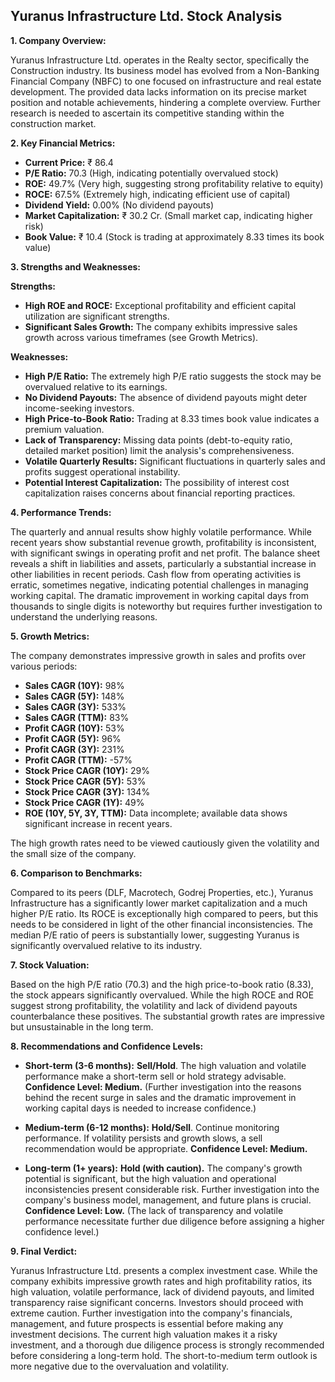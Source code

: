 ## Yuranus Infrastructure Ltd. Stock Analysis

**1. Company Overview:**

Yuranus Infrastructure Ltd. operates in the Realty sector, specifically the Construction industry.  Its business model has evolved from a Non-Banking Financial Company (NBFC) to one focused on infrastructure and real estate development.  The provided data lacks information on its precise market position and notable achievements, hindering a complete overview.  Further research is needed to ascertain its competitive standing within the construction market.

**2. Key Financial Metrics:**

* **Current Price:** ₹ 86.4
* **P/E Ratio:** 70.3 (High, indicating potentially overvalued stock)
* **ROE:** 49.7% (Very high, suggesting strong profitability relative to equity)
* **ROCE:** 67.5% (Extremely high, indicating efficient use of capital)
* **Dividend Yield:** 0.00% (No dividend payouts)
* **Market Capitalization:** ₹ 30.2 Cr. (Small market cap, indicating higher risk)
* **Book Value:** ₹ 10.4 (Stock is trading at approximately 8.33 times its book value)


**3. Strengths and Weaknesses:**

**Strengths:**

* **High ROE and ROCE:**  Exceptional profitability and efficient capital utilization are significant strengths.
* **Significant Sales Growth:**  The company exhibits impressive sales growth across various timeframes (see Growth Metrics).

**Weaknesses:**

* **High P/E Ratio:**  The extremely high P/E ratio suggests the stock may be overvalued relative to its earnings.
* **No Dividend Payouts:** The absence of dividend payouts might deter income-seeking investors.
* **High Price-to-Book Ratio:** Trading at 8.33 times book value indicates a premium valuation.
* **Lack of Transparency:**  Missing data points (debt-to-equity ratio, detailed market position) limit the analysis's comprehensiveness.
* **Volatile Quarterly Results:**  Significant fluctuations in quarterly sales and profits suggest operational instability.
* **Potential Interest Capitalization:** The possibility of interest cost capitalization raises concerns about financial reporting practices.


**4. Performance Trends:**

The quarterly and annual results show highly volatile performance. While recent years show substantial revenue growth, profitability is inconsistent, with significant swings in operating profit and net profit.  The balance sheet reveals a shift in liabilities and assets, particularly a substantial increase in other liabilities in recent periods. Cash flow from operating activities is erratic, sometimes negative, indicating potential challenges in managing working capital.  The dramatic improvement in working capital days from thousands to single digits is noteworthy but requires further investigation to understand the underlying reasons.

**5. Growth Metrics:**

The company demonstrates impressive growth in sales and profits over various periods:

* **Sales CAGR (10Y):** 98%
* **Sales CAGR (5Y):** 148%
* **Sales CAGR (3Y):** 533%
* **Sales CAGR (TTM):** 83%
* **Profit CAGR (10Y):** 53%
* **Profit CAGR (5Y):** 96%
* **Profit CAGR (3Y):** 231%
* **Profit CAGR (TTM):** -57%
* **Stock Price CAGR (10Y):** 29%
* **Stock Price CAGR (5Y):** 53%
* **Stock Price CAGR (3Y):** 134%
* **Stock Price CAGR (1Y):** 49%
* **ROE (10Y, 5Y, 3Y, TTM):** Data incomplete; available data shows significant increase in recent years.

The high growth rates need to be viewed cautiously given the volatility and the small size of the company.

**6. Comparison to Benchmarks:**

Compared to its peers (DLF, Macrotech, Godrej Properties, etc.), Yuranus Infrastructure has a significantly lower market capitalization and a much higher P/E ratio.  Its ROCE is exceptionally high compared to peers, but this needs to be considered in light of the other financial inconsistencies.  The median P/E ratio of peers is substantially lower, suggesting Yuranus is significantly overvalued relative to its industry.

**7. Stock Valuation:**

Based on the high P/E ratio (70.3) and the high price-to-book ratio (8.33), the stock appears significantly overvalued.  While the high ROCE and ROE suggest strong profitability, the volatility and lack of dividend payouts counterbalance these positives.  The substantial growth rates are impressive but unsustainable in the long term.

**8. Recommendations and Confidence Levels:**

* **Short-term (3-6 months):** **Sell/Hold**.  The high valuation and volatile performance make a short-term sell or hold strategy advisable.  **Confidence Level: Medium.**  (Further investigation into the reasons behind the recent surge in sales and the dramatic improvement in working capital days is needed to increase confidence.)

* **Medium-term (6-12 months):** **Hold/Sell**. Continue monitoring performance.  If volatility persists and growth slows, a sell recommendation would be appropriate. **Confidence Level: Medium.**

* **Long-term (1+ years):** **Hold (with caution).**  The company's growth potential is significant, but the high valuation and operational inconsistencies present considerable risk.  Further investigation into the company's business model, management, and future plans is crucial. **Confidence Level: Low.** (The lack of transparency and volatile performance necessitate further due diligence before assigning a higher confidence level.)


**9. Final Verdict:**

Yuranus Infrastructure Ltd. presents a complex investment case.  While the company exhibits impressive growth rates and high profitability ratios, its high valuation, volatile performance, lack of dividend payouts, and limited transparency raise significant concerns.  Investors should proceed with extreme caution.  Further investigation into the company's financials, management, and future prospects is essential before making any investment decisions.  The current high valuation makes it a risky investment, and a thorough due diligence process is strongly recommended before considering a long-term hold.  The short-to-medium term outlook is more negative due to the overvaluation and volatility.
